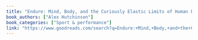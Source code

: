 ```yaml
---
title: "Endure: Mind, Body, and the Curiously Elastic Limits of Human Performance"
book_authors: ["Alex Hutchinson"]
book_categories: ["Sport & performance"]
link: "https://www.goodreads.com/search?q=Endure:+Mind,+Body,+and+the+Curiously+Elastic+Limits+of+Human+Performance+Alex+Hutchinson"
---
```

